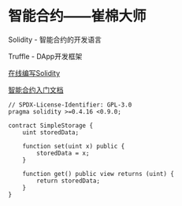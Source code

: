 # 智能合约——崔棉大师

Solidity - 智能合约的开发语言

Truffle - DApp开发框架

[在线编写Solidity](http://remix.ethereum.org/)

[智能合约入门文档](https://learnblockchain.cn/docs/solidity/introduction-to-smart-contracts.html)

```solidity
// SPDX-License-Identifier: GPL-3.0
pragma solidity >=0.4.16 <0.9.0;

contract SimpleStorage {
    uint storedData;

    function set(uint x) public {
        storedData = x;
    }

    function get() public view returns (uint) {
        return storedData;
    }
}
```
